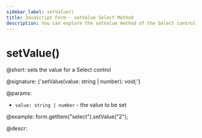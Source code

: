 ```yaml
---
sidebar_label: setValue()
title: JavaScript Form - setValue Select Method 
description: You can explore the setValue method of the Select control of Form in the documentation of the DHTMLX JavaScript UI library. Browse developer guides and API reference, try out code examples and live demos, and download a free 30-day evaluation version of DHTMLX Suite 7.
---
```


# setValue()

@short: sets the value for a Select control

@signature: {'setValue(value: string | number): void;'}

@params:
- `value: string | number` - the value to be set  

@example:
form.getItem("select").setValue("2");

@descr:

